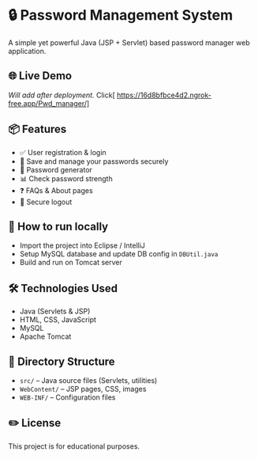 # 🔒 Password Management System

A simple yet powerful Java (JSP + Servlet) based password manager web application.

## 🌐 Live Demo
*Will add after deployment.*
Click[ https://16d8bfbce4d2.ngrok-free.app/Pwd_manager/]

## 📦 Features
- ✅ User registration & login
- 🔐 Save and manage your passwords securely
- 🧰 Password generator
- 📊 Check password strength
- ❓ FAQs & About pages
- 🚪 Secure logout

## 🚀 How to run locally
- Import the project into Eclipse / IntelliJ
- Setup MySQL database and update DB config in `DBUtil.java`
- Build and run on Tomcat server

## 🛠 Technologies Used
- Java (Servlets & JSP)
- HTML, CSS, JavaScript
- MySQL
- Apache Tomcat

## 📁 Directory Structure
- `src/` – Java source files (Servlets, utilities)
- `WebContent/` – JSP pages, CSS, images
- `WEB-INF/` – Configuration files

## ✏️ License
This project is for educational purposes.
